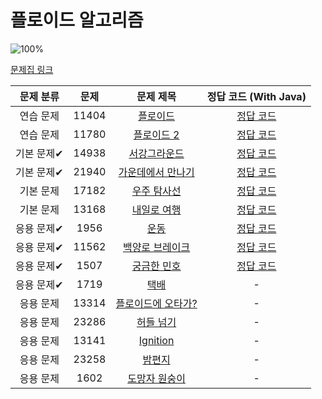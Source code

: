 # 플로이드 알고리즘

![100%](https://progress-bar.dev/9/?scale=15&title=progress&width=500&color=babaca&suffix=/15)

[문제집 링크](https://www.acmicpc.net/workbook/view/10318)

| 문제 분류  | 문제  |                          문제 제목                          |                            정답 코드 (With Java)                             |
| :--------: | :---: | :---------------------------------------------------------: | :--------------------------------------------------------------------------: |
| 연습 문제  | 11404 |      [플로이드](https://www.acmicpc.net/problem/11404)      | [정답 코드](https://gist.github.com/sedin2/f62ad043c7bd5b63896fb41de97c2fe8) |
| 연습 문제  | 11780 |     [플로이드 2](https://www.acmicpc.net/problem/11780)     | [정답 코드](https://gist.github.com/sedin2/22e5a72f866cc57c0cc44882cbe93b6a) |
| 기본 문제✔ | 14938 |    [서강그라운드](https://www.acmicpc.net/problem/14938)    | [정답 코드](https://gist.github.com/sedin2/7c822c780dc5161ff811306329721d28) |
| 기본 문제✔ | 21940 | [가운데에서 만나기](https://www.acmicpc.net/problem/21940)  | [정답 코드](https://gist.github.com/sedin2/93ed555e2eb64018cb5af4bcd50d97e9) |
| 기본 문제  | 17182 |    [우주 탐사선](https://www.acmicpc.net/problem/17182)     | [정답 코드](https://gist.github.com/sedin2/569cd8479dfdced2714f368fc37e026e) |
| 기본 문제  | 13168 |    [내일로 여행](https://www.acmicpc.net/problem/13168)     | [정답 코드](https://gist.github.com/sedin2/77d41d443dd95da74b21c970fbab0181) |
| 응용 문제✔ | 1956  |        [운동](https://www.acmicpc.net/problem/1956)         | [정답 코드](https://gist.github.com/sedin2/6605f32b02ecb17c856bf3bd589134e3) |
| 응용 문제✔ | 11562 |  [백양로 브레이크](https://www.acmicpc.net/problem/11562)   | [정답 코드](https://gist.github.com/sedin2/b26a316e4d01ce8b76063f07acb0d663) |
| 응용 문제✔ | 1507  |     [궁금한 민호](https://www.acmicpc.net/problem/1507)     | [정답 코드](https://gist.github.com/sedin2/0081f7c9fd1336267a172f4c51ecd4bf) |
| 응용 문제✔ | 1719  |        [택배](https://www.acmicpc.net/problem/1719)         |                                      -                                       |
| 응용 문제  | 13314 | [플로이드에 오타가?](https://www.acmicpc.net/problem/13314) |                                      -                                       |
| 응용 문제  | 23286 |     [허들 넘기](https://www.acmicpc.net/problem/23286)      |                                      -                                       |
| 응용 문제  | 13141 |      [Ignition](https://www.acmicpc.net/problem/13141)      |                                      -                                       |
| 응용 문제  | 23258 |       [밤편지](https://www.acmicpc.net/problem/23258)       |                                      -                                       |
| 응용 문제  | 1602  |    [도망자 원숭이](https://www.acmicpc.net/problem/1602)    |                                      -                                       |
